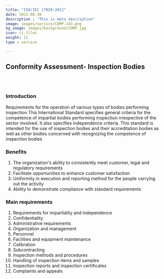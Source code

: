 ```yaml
---
title: "ISO/IEC 17020:2012"
date: 2022-08-30
description : "This is meta description"
image: images/service/COMP-143.png
bg_image: images/background/COMP.jpg
icon: ti-files
weight: 11
type : service

---
```


## Conformity Assessment- Inspection Bodies
<pre>


</pre>

### Introduction
Requirements for the operation of various types of bodies performing inspection
This International Standard specifies general criteria for the competence of impartial bodies performing inspection irrespective of the sector involved. It also specifies independence criteria. This standard is intended for the use of inspection bodies and their accreditation bodies as well as other bodies concerned with recognizing the competence of inspection bodies


### Benefits
1. The organization's ability to consistently meet customer, legal and regulatory requirements
2. Facilitate opportunities to enhance customer satisfaction
3. Uniformity in execution and reporting method for the people carrying out the activity
4. Ability to demonstrate compliance with standard requirements

### Main requirements 
1. Requirements for impartiality and independence
2. Confidentiality
3. Administrative requirements
4. Organization and management
5. Personnel
6. Facilities and equipment maintenance
7. Calibration
8. Subcontracting
9. Inspection methods and procedures
10. Handling of inspection items and samples
11. Inspection reports and inspection certificates
12. Complaints and appeals
